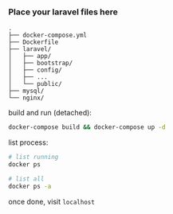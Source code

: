 ### Place your laravel files here

```
.
├── docker-compose.yml
├── Dockerfile
├── laravel/
│   ├── app/
│   ├── bootstrap/
│   ├── config/
│   ├── ...
│   └── public/
├── mysql/
└── nginx/
```

build and run (detached):

```bash
docker-compose build && docker-compose up -d
```

list process:

```bash
# list running
docker ps

# list all
docker ps -a
```

once done, visit `localhost`

